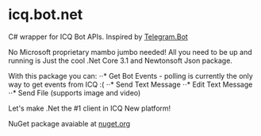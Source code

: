 # icq.bot.net

C# wrapper for ICQ Bot APIs. Inspired by [Telegram.Bot](https://github.com/TelegramBots/Telegram.Bot)

No Microsoft proprietary mambo jumbo needed! All you need to be up and running is Just the cool .Net Core 3.1 and Newtonsoft Json package.

With this package you can:
⋅⋅* Get Bot Events - polling is currently the only way to get events from ICQ :(
⋅⋅* Send Text Message
⋅⋅* Edit Text Message
⋅⋅* Send File (supports image and video)

Let's make .Net the #1 client in ICQ New platform!

NuGet package avaiable at [nuget.org](https://www.nuget.org/packages/ICQ.Bot/1.0.0)
